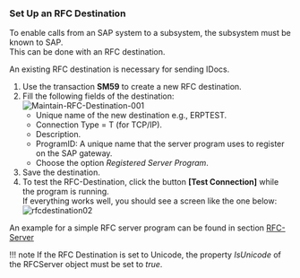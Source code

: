 
### Set Up an RFC Destination

To enable calls from an SAP system to a subsystem, the subsystem must be known to SAP.<br>
This can be done with an RFC destination.

An existing RFC destination is necessary for sending IDocs.

1. Use the transaction **SM59** to create a new RFC destination.
2. Fill the following fields of the destination: <br>
![Maintain-RFC-Destination-001](site:assets/images/erpconnect/documentation/Maintain-RFC-Destination-001.png)
	- Unique name of the new destination e.g., ERPTEST.
	- Connection Type = T (for TCP/IP).
	- Description.
	- ProgramID: A unique name that the server program uses to register on the SAP gateway. 
	- Choose the option *Registered Server Program*.
3. Save the destination.
4. To test the RFC-Destination, click the button **[Test Connection]** while the program is running.<br> 
If everything works well, you should see a screen like the one below:<br>
![rfcdestination02](site:assets/images/erpconnect/documentation/Maintain-RFC-Destination-002.png)

An example for a simple RFC server program can be found in section [RFC-Server](site:documentation/rfc-server/create-rfc-functions/)

!!! note
    If the RFC Destination is set to Unicode, the property *IsUnicode* of the RFCServer object must be set to *true*.
